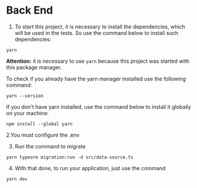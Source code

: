 # Back End

1. To start this project, it is necessary to install the dependencies, which will be used in the tests. So use the command below to install such dependencies:

````
yarn
````
**Attention:** it is necessary to use `yarn` because this project was started with this package manager.

To check if you already have the yarn manager installed use the following command:

````
yarn --version
````

If you don't have yarn installed, use the command below to install it globally on your machine:

````
npm install --global yarn
````

2.You must configure the .env

3. Run the command to migrate
````
yarn typeorm migration:run -d src/data-source.ts
````
4. With that done, to run your application, just use the command
````
yarn dev
````

